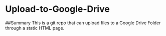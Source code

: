 # Upload-to-Google-Drive

##Summary
This is a git repo that can upload files to a Google Drive Folder through a static HTML page.

